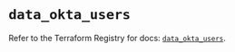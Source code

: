 # `data_okta_users`

Refer to the Terraform Registry for docs: [`data_okta_users`](https://registry.terraform.io/providers/okta/okta/4.17.0/docs/data-sources/users).
